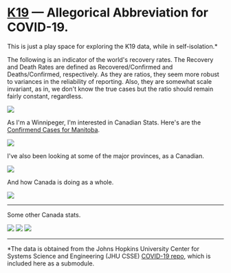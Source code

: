 # <a href="https://en.wikipedia.org/wiki/Soviet_submarine_K-19">K19</a> &mdash; Allegorical Abbreviation for COVID-19.

This is just a play space for exploring the K19 data, while in self-isolation.*

The following is an indicator of the world's recovery rates. The Recovery and Death Rates are defined as Recovered/Confirmed and Deaths/Confirmed, respectively. As they are ratios, they seem more robust to variances in the reliability of reporting. Also, they are somewhat scale invariant, as in, we don't know the true cases but the ratio should remain fairly constant, regardless.

<img src="https://github.com/rubiculite/K19/blob/master/plts/K19_World_Outcome_Rates.png">

As I'm a Winnipeger, I'm interested in Canadian Stats. Here's are the <a href="https://www.gov.mb.ca/covid19/index.html">Confirmend Cases for Manitoba</a>.

<img src="https://github.com/rubiculite/K19/blob/master/plts/canada/K19_Manitoba_Outcomes.png">

I've also been looking at some of the major provinces, as a Canadian.

<img src="https://github.com/rubiculite/K19/blob/master/plts/canada/K19_Major_Canada_Province_Stats.png">

And how Canada is doing as a whole.

<img src="https://github.com/rubiculite/K19/blob/master/plts/canada/K19_Canada_Stats.png">


---

Some other Canada stats.

<img src="https://github.com/rubiculite/K19/blob/master/plts/canada/K19_Quebec_Outcomes.png">

<img src="https://github.com/rubiculite/K19/blob/master/plts/canada/K19_Ontario_Outcomes.png">

<img src="https://github.com/rubiculite/K19/blob/master/plts/canada/K19_British_Columbia_Outcomes.png">


---

*The data is obtained from the Johns Hopkins University Center for Systems Science and Engineering (JHU CSSE) <a href="https://github.com/CSSEGISandData/COVID-19">COVID-19 repo</a>, which is included here as a submodule.
